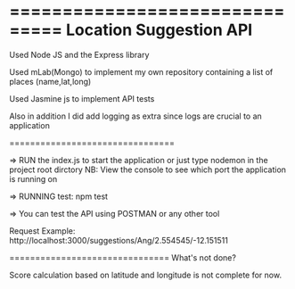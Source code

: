 ===============================
Location Suggestion API
===============================

Used Node JS and the Express library

Used mLab(Mongo) to implement my own repository containing a list of places (name,lat,long)

Used Jasmine js to implement API tests

Also in addition I did add logging as extra since logs are crucial to an application

================================

=> RUN the index.js to start the application or just type nodemon in the project root dirctory
NB: View the console to see which port the application is running on

=> RUNNING test: npm test

=> You can test the API using POSTMAN or any other tool

Request Example: http://localhost:3000/suggestions/Ang/2.554545/-12.151511

===============================
What's not done?

Score calculation based on latitude and longitude is not complete for now.
